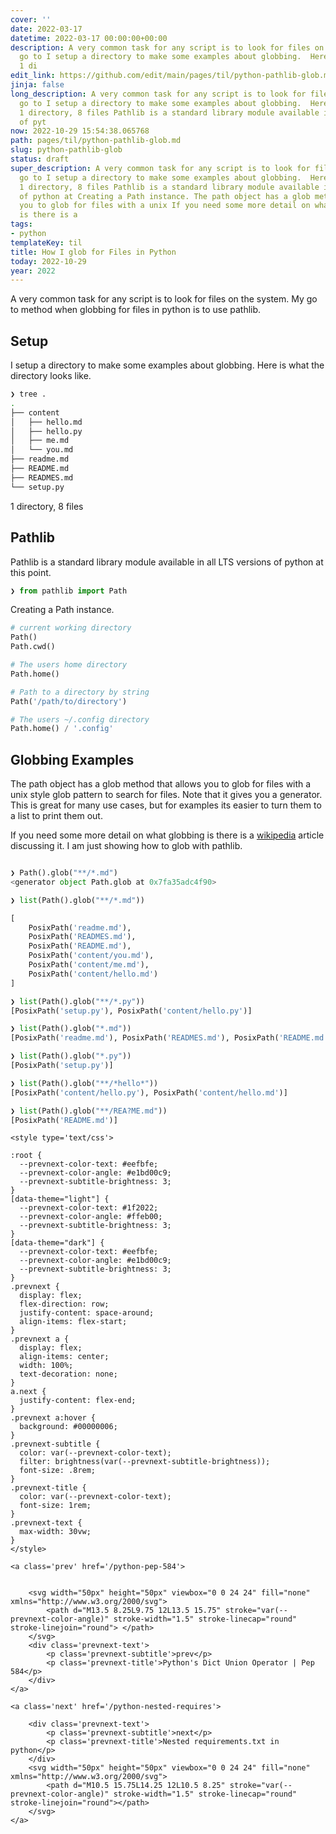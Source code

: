 ```yaml
---
cover: ''
date: 2022-03-17
datetime: 2022-03-17 00:00:00+00:00
description: A very common task for any script is to look for files on the system.  My
  go to I setup a directory to make some examples about globbing.  Here is what the
  1 di
edit_link: https://github.com/edit/main/pages/til/python-pathlib-glob.md
jinja: false
long_description: A very common task for any script is to look for files on the system.  My
  go to I setup a directory to make some examples about globbing.  Here is what the
  1 directory, 8 files Pathlib is a standard library module available in all LTS versions
  of pyt
now: 2022-10-29 15:54:38.065768
path: pages/til/python-pathlib-glob.md
slug: python-pathlib-glob
status: draft
super_description: A very common task for any script is to look for files on the system.  My
  go to I setup a directory to make some examples about globbing.  Here is what the
  1 directory, 8 files Pathlib is a standard library module available in all LTS versions
  of python at Creating a Path instance. The path object has a glob method that allows
  you to glob for files with a unix If you need some more detail on what globbing
  is there is a
tags:
- python
templateKey: til
title: How I glob for Files in Python
today: 2022-10-29
year: 2022
---
```


A very common task for any script is to look for files on the system.  My go to
method when globbing for files in python is to use pathlib.

## Setup

I setup a directory to make some examples about globbing.  Here is what the
directory looks like.

``` bash
❯ tree .
.
├── content
│   ├── hello.md
│   ├── hello.py
│   ├── me.md
│   └── you.md
├── readme.md
├── README.md
├── READMES.md
└── setup.py
```

1 directory, 8 files
## Pathlib

Pathlib is a standard library module available in all LTS versions of python at
this point.

``` python
❯ from pathlib import Path
```

Creating a Path instance.

``` python
# current working directory
Path()
Path.cwd()

# The users home directory
Path.home()

# Path to a directory by string
Path('/path/to/directory')

# The users ~/.config directory
Path.home() / '.config'
```

## Globbing Examples

The path object has a glob method that allows you to glob for files with a unix
style glob pattern to search for files.  Note that it gives you a generator.
This is great for many use cases, but for examples its easier to turn them to a
list to print them out.

If you need some more detail on what globbing is there is a
[wikipedia](https://en.wikipedia.org/wiki/Glob_(programming)) article
discussing it.  I am just showing how to glob with pathlib.

``` python

❯ Path().glob("**/*.md")
<generator object Path.glob at 0x7fa35adc4f90>

❯ list(Path().glob("**/*.md"))

[
    PosixPath('readme.md'),
    PosixPath('READMES.md'),
    PosixPath('README.md'),
    PosixPath('content/you.md'),
    PosixPath('content/me.md'),
    PosixPath('content/hello.md')
]

❯ list(Path().glob("**/*.py"))
[PosixPath('setup.py'), PosixPath('content/hello.py')]

❯ list(Path().glob("*.md"))
[PosixPath('readme.md'), PosixPath('READMES.md'), PosixPath('README.md')]

❯ list(Path().glob("*.py"))
[PosixPath('setup.py')]

❯ list(Path().glob("**/*hello*"))
[PosixPath('content/hello.py'), PosixPath('content/hello.md')]

❯ list(Path().glob("**/REA?ME.md"))
[PosixPath('README.md')]
```
<div class='prevnext'>

    <style type='text/css'>

    :root {
      --prevnext-color-text: #eefbfe;
      --prevnext-color-angle: #e1bd00c9;
      --prevnext-subtitle-brightness: 3;
    }
    [data-theme="light"] {
      --prevnext-color-text: #1f2022;
      --prevnext-color-angle: #ffeb00;
      --prevnext-subtitle-brightness: 3;
    }
    [data-theme="dark"] {
      --prevnext-color-text: #eefbfe;
      --prevnext-color-angle: #e1bd00c9;
      --prevnext-subtitle-brightness: 3;
    }
    .prevnext {
      display: flex;
      flex-direction: row;
      justify-content: space-around;
      align-items: flex-start;
    }
    .prevnext a {
      display: flex;
      align-items: center;
      width: 100%;
      text-decoration: none;
    }
    a.next {
      justify-content: flex-end;
    }
    .prevnext a:hover {
      background: #00000006;
    }
    .prevnext-subtitle {
      color: var(--prevnext-color-text);
      filter: brightness(var(--prevnext-subtitle-brightness));
      font-size: .8rem;
    }
    .prevnext-title {
      color: var(--prevnext-color-text);
      font-size: 1rem;
    }
    .prevnext-text {
      max-width: 30vw;
    }
    </style>
    
    <a class='prev' href='/python-pep-584'>
    

        <svg width="50px" height="50px" viewbox="0 0 24 24" fill="none" xmlns="http://www.w3.org/2000/svg">
            <path d="M13.5 8.25L9.75 12L13.5 15.75" stroke="var(--prevnext-color-angle)" stroke-width="1.5" stroke-linecap="round" stroke-linejoin="round"> </path>
        </svg>
        <div class='prevnext-text'>
            <p class='prevnext-subtitle'>prev</p>
            <p class='prevnext-title'>Python's Dict Union Operator | Pep 584</p>
        </div>
    </a>
    
    <a class='next' href='/python-nested-requires'>
    
        <div class='prevnext-text'>
            <p class='prevnext-subtitle'>next</p>
            <p class='prevnext-title'>Nested requirements.txt in python</p>
        </div>
        <svg width="50px" height="50px" viewbox="0 0 24 24" fill="none" xmlns="http://www.w3.org/2000/svg">
            <path d="M10.5 15.75L14.25 12L10.5 8.25" stroke="var(--prevnext-color-angle)" stroke-width="1.5" stroke-linecap="round" stroke-linejoin="round"></path>
        </svg>
    </a>
  </div>